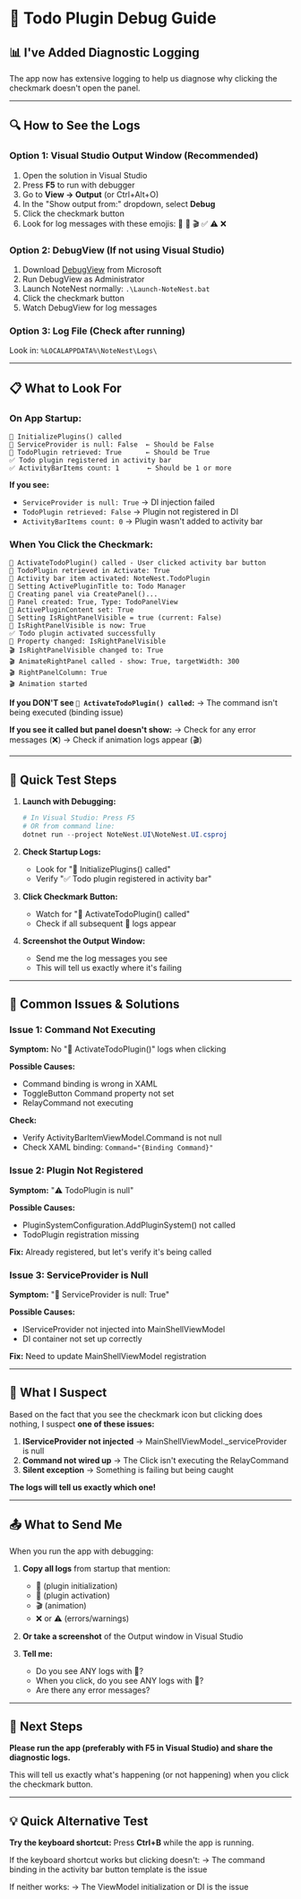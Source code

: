 # 🐛 Todo Plugin Debug Guide

## 📊 I've Added Diagnostic Logging

The app now has extensive logging to help us diagnose why clicking the checkmark doesn't open the panel.

---

## 🔍 How to See the Logs

### **Option 1: Visual Studio Output Window** (Recommended)
1. Open the solution in Visual Studio
2. Press **F5** to run with debugger
3. Go to **View → Output** (or Ctrl+Alt+O)
4. In the "Show output from:" dropdown, select **Debug**
5. Click the checkmark button
6. Look for log messages with these emojis: 🔌 🎯 🎬 ✅ ⚠️ ❌

### **Option 2: DebugView** (If not using Visual Studio)
1. Download [DebugView](https://learn.microsoft.com/en-us/sysinternals/downloads/debugview) from Microsoft
2. Run DebugView as Administrator
3. Launch NoteNest normally: `.\Launch-NoteNest.bat`
4. Click the checkmark button
5. Watch DebugView for log messages

### **Option 3: Log File** (Check after running)
Look in: `%LOCALAPPDATA%\NoteNest\Logs\`

---

## 📋 What to Look For

### **On App Startup:**

```
🔌 InitializePlugins() called
🔌 ServiceProvider is null: False  ← Should be False
🔌 TodoPlugin retrieved: True      ← Should be True
✅ Todo plugin registered in activity bar
✅ ActivityBarItems count: 1       ← Should be 1 or more
```

**If you see:**
- `ServiceProvider is null: True` → DI injection failed
- `TodoPlugin retrieved: False` → Plugin not registered in DI
- `ActivityBarItems count: 0` → Plugin wasn't added to activity bar

### **When You Click the Checkmark:**

```
🎯 ActivateTodoPlugin() called - User clicked activity bar button
🎯 TodoPlugin retrieved in Activate: True
🎯 Activity bar item activated: NoteNest.TodoPlugin
🎯 Setting ActivePluginTitle to: Todo Manager
🎯 Creating panel via CreatePanel()...
🎯 Panel created: True, Type: TodoPanelView
🎯 ActivePluginContent set: True
🎯 Setting IsRightPanelVisible = true (current: False)
🎯 IsRightPanelVisible is now: True
✅ Todo plugin activated successfully
🔔 Property changed: IsRightPanelVisible
🎬 IsRightPanelVisible changed to: True
🎬 AnimateRightPanel called - show: True, targetWidth: 300
🎬 RightPanelColumn: True
🎬 Animation started
```

**If you DON'T see `🎯 ActivateTodoPlugin() called`:**
→ The command isn't being executed (binding issue)

**If you see it called but panel doesn't show:**
→ Check for any error messages (❌)
→ Check if animation logs appear (🎬)

---

## 🧪 Quick Test Steps

1. **Launch with Debugging:**
   ```powershell
   # In Visual Studio: Press F5
   # OR from command line:
   dotnet run --project NoteNest.UI\NoteNest.UI.csproj
   ```

2. **Check Startup Logs:**
   - Look for "🔌 InitializePlugins() called"
   - Verify "✅ Todo plugin registered in activity bar"

3. **Click Checkmark Button:**
   - Watch for "🎯 ActivateTodoPlugin() called"
   - Check if all subsequent 🎯 logs appear

4. **Screenshot the Output Window:**
   - Send me the log messages you see
   - This will tell us exactly where it's failing

---

## 🐛 Common Issues & Solutions

### **Issue 1: Command Not Executing**

**Symptom:** No "🎯 ActivateTodoPlugin()" logs when clicking

**Possible Causes:**
- Command binding is wrong in XAML
- ToggleButton Command property not set
- RelayCommand not executing

**Check:**
- Verify ActivityBarItemViewModel.Command is not null
- Check XAML binding: `Command="{Binding Command}"`

### **Issue 2: Plugin Not Registered**

**Symptom:** "⚠️ TodoPlugin is null"

**Possible Causes:**
- PluginSystemConfiguration.AddPluginSystem() not called
- TodoPlugin registration missing

**Fix:**
Already registered, but let's verify it's being called

### **Issue 3: ServiceProvider is Null**

**Symptom:** "🔌 ServiceProvider is null: True"

**Possible Causes:**
- IServiceProvider not injected into MainShellViewModel
- DI container not set up correctly

**Fix:**
Need to update MainShellViewModel registration

---

## 🔧 What I Suspect

Based on the fact that you see the checkmark icon but clicking does nothing, I suspect **one of these issues:**

1. **IServiceProvider not injected** → MainShellViewModel._serviceProvider is null
2. **Command not wired up** → The Click isn't executing the RelayCommand
3. **Silent exception** → Something is failing but being caught

**The logs will tell us exactly which one!**

---

## 📤 What to Send Me

When you run the app with debugging:

1. **Copy all logs** from startup that mention:
   - 🔌 (plugin initialization)
   - 🎯 (plugin activation)  
   - 🎬 (animation)
   - ❌ or ⚠️ (errors/warnings)

2. **Or take a screenshot** of the Output window in Visual Studio

3. **Tell me:**
   - Do you see ANY logs with 🔌?
   - When you click, do you see ANY logs with 🎯?
   - Are there any error messages?

---

## 🚀 Next Steps

**Please run the app (preferably with F5 in Visual Studio) and share the diagnostic logs.**

This will tell us exactly what's happening (or not happening) when you click the checkmark button.

---

## 💡 Quick Alternative Test

**Try the keyboard shortcut:**
Press **Ctrl+B** while the app is running.

If the keyboard shortcut works but clicking doesn't:
→ The command binding in the activity bar button template is the issue

If neither works:
→ The ViewModel initialization or DI is the issue


